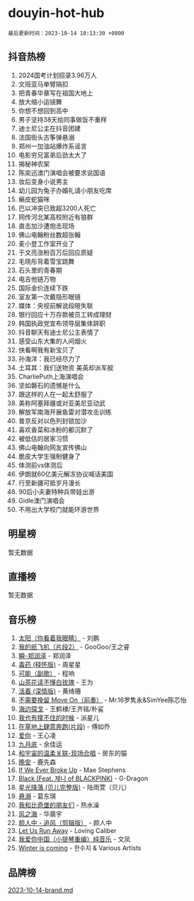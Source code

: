 # douyin-hot-hub

`最后更新时间：2023-10-14 18:13:30 +0800`

## 抖音热榜

1. 2024国考计划招录3.96万人
1. 文班亚马单臂隔扣
1. 把青春华章写在祖国大地上
1. 放大缩小运镜舞
1. 你想不想回到高中
1. 男子坚持38天给同事做饭不重样
1. 迪士尼公主在抖音团建
1. 法国街头古筝弹悬溺
1. 郑州一加油站爆炸系谣言
1. 电影穷兄富弟后劲太大了
1. 揭秘神农架
1. 陈奕迅澳门演唱会被要求说国语
1. 妆后变身小说男主
1. 幼儿园为兔子办婚礼请小朋友吃席
1. 癞皮蛇猫咪
1. 巴以冲突已致超3200人死亡
1. 网传河北某高校附近有狼群
1. 直击加沙遭炮击现场
1. 佛山电翰粉丝数超张翰
1. 麦小登工作室开业了
1. 于文亮涨粉百万后回应质疑
1. 毛晓彤背着雪宝跳舞
1. 石头里的青春期
1. 电吉他链万物
1. 国际金价连续下跌
1. 室友第一次戴隐形眼镜
1. 媒体：央视前解说段暄失联
1. 银行回应十万存款被员工转成理财
1. 韩国执政党宣布领导层集体辞职
1. 抖音聊天有迪士尼公主表情了
1. 感受山东大集的人间烟火
1. 快看啊我有新宝贝了
1. 孙海洋：我已经尽力了
1. 土耳其：我们送物资 美英却派军舰
1. CharliePuth上海演唱会
1. 坚如磐石的遗憾是什么
1. 跟这样的人在一起太舒服了
1. 美称阿塞拜疆或对亚美尼亚动武
1. 解放军南海开展鱼雷对潜攻击训练
1. 普京反对以色列封锁加沙
1. 喜欢香菜和冰粉的都沉默了
1. 被低估的居家习惯
1. 佛山电翰向网友宣传佛山
1. 脆皮大学生强制健身了
1. 体测前vs体测后
1. 伊朗就60亿美元解冻协议喊话美国
1. 行至新疆可抵岁月漫长
1. 90后小夫妻特种兵带娃出游
1. Gidle澳门演唱会
1. 不用出大学校门就能环游世界

## 明星榜

暂无数据

## 直播榜

暂无数据

## 音乐榜

1. [太阳（你看着我眼睛）](https://sf6-cdn-tos.douyinstatic.com/obj/tos-cn-ve-2774/ogWbyIQnlBFImVbeDocRdCIYtBHlbJXgfZMvgz) - 刘鹏
1. [我的纸飞机（片段2）](https://sf3-cdn-tos.douyinstatic.com/obj/tos-cn-ve-2774/oM2ZrKcg2CD5AeRB2gkeXOFB1IxAGJdZPazYHf) - GooGoo/王之睿
1. [瞬-郑润泽](https://sf6-cdn-tos.douyinstatic.com/obj/tos-cn-ve-2774/oYXHIohzvbNAzBhHgyksWpRM4bfkDsBdBDAynw) - 郑润泽
1. [毒药 (释怀版)](https://sf3-cdn-tos.douyinstatic.com/obj/tos-cn-ve-2774/oYILMEAzspdZBIzy4frJNB8ZHPHWAhiwowd4Ad) - 周星星
1. [可能（副歌）](https://sf3-cdn-tos.douyinstatic.com/obj/tos-cn-ve-2774/cde1731888894259b333569393c2fb51) - 程响
1. [山茶花读不懂白玫瑰](https://sf3-cdn-tos.douyinstatic.com/obj/tos-cn-ve-2774/osfn8B7DktrRHEPJgPCfDbw7QDQEkwC16BxZg9) - 王为
1. [活着 (深情版)](https://sf6-cdn-tos.douyinstatic.com/obj/tos-cn-ve-2774/oY8r2TelECK2BPZbDCj8xZKBQfPbwQyCt1cggn) - 黄绮珊
1. [不需要挽留 Move On（前奏）](https://sf6-cdn-tos.douyinstatic.com/obj/tos-cn-ve-2774/ooCBhgCCkF4nExzQL9WZSUbitfA8IsDkgQIYhe) - Mr.16罗隽永&SimYee陈芯怡
1. [海边探戈](https://sf3-cdn-tos.douyinstatic.com/obj/tos-cn-ve-2774/os9gE0VQCGqt6VQkZDyBBYvfSDY0QFe3vVmubn) - 王鹤棣/王齐铭/朴鲨
1. [我也有撑不住的时候](https://sf6-cdn-tos.douyinstatic.com/obj/tos-cn-ve-2774/okmtBE1dkIBhwxeiBJeDgQnQtICZWIJUI2bjQr) - 派星儿
1. [在草地上肆意奔跑(片段)](https://sf6-cdn-tos.douyinstatic.com/obj/tos-cn-ve-2774/8831d494742f45dabdfa8adb8b817259) - 傅如乔
1. [爱你](https://sf6-cdn-tos.douyinstatic.com/obj/tos-cn-ve-2774/oEfyTFYX4gOL9DMKAJebDCAASw8hYVIXz1nYaf) - 王心凌
1. [九月底](https://sf3-cdn-tos.douyinstatic.com/obj/tos-cn-ve-2774/oMfewG4PDTFhF8iz3OGQ7ABH5i6fCgnMaoCbzZ) - 余佳运
1. [和宇宙的温柔关联-现场合唱](https://sf6-cdn-tos.douyinstatic.com/obj/tos-cn-ve-2774/o0hONGDYQBgk0e5bqDeQOonVmncA6tC2nBwZLT) - 房东的猫
1. [晚安](https://sf6-cdn-tos.douyinstatic.com/obj/tos-cn-ve-2774/a724c5e224464218839820f4e4fd632f) - 鹿先森
1. [If We Ever Broke Up](https://sf6-cdn-tos.douyinstatic.com/obj/tos-cn-ve-2774/o8onj5HDk0ImtBmO0URBfeyCDXQJMYkQ1gb8Zy) - Mae Stephens
1. [Black (Feat. 제니 of BLACKPINK)](https://sf6-cdn-tos.douyinstatic.com/obj/tos-cn-ve-2774/2eb92e2debbe4fe0a552bc099aef7f28) - G-Dragon
1. [星光降落 (贝儿完整版)](https://sf6-cdn-tos.douyinstatic.com/obj/tos-cn-ve-2774/okwB9hAwyAtsFFkFBzAX1hOOfQuIoMNs0W2Mwr) - 陆雨萱（贝儿）
1. [悬溺](https://sf6-cdn-tos.douyinstatic.com/obj/tos-cn-ve-2774/f3b6cc53d2e944beb7094a3ff01b4e03) - 葛东琪
1. [我和比奇堡的朋友们](https://sf6-cdn-tos.douyinstatic.com/obj/tos-cn-ve-2774/f0505db981ea4a6d91453a15924a82aa) - 热水澡
1. [风之海](https://sf6-cdn-tos.douyinstatic.com/obj/tos-cn-ve-2774/oInqZ2gFbCQvB6wZNnZlJpBcfDBQ8t1e1XwYAi) - 华晨宇
1. [颜人中 - 追风（剪辑版）](https://sf6-cdn-tos.douyinstatic.com/obj/tos-cn-ve-2774/9107f711ded6416ab3279a81d71597f7) - 颜人中
1. [Let Us Run Away](https://sf6-cdn-tos.douyinstatic.com/obj/tos-cn-ve-2774/a9a280d910044fb0b9f4f74b0b27e854) - Loving Caliber
1. [我爱你中国（小提琴重编）纯音乐](https://sf3-cdn-tos.douyinstatic.com/obj/tos-cn-ve-2774/362de867442c4051acadb0a43fd60af8) - 文凤
1. [Winter is coming](https://sf3-cdn-tos.douyinstatic.com/obj/tos-cn-ve-2774/0a6c12efb2d84f2ba9a243d4e1eebb4e) - 한수지 & Various Artists

## 品牌榜

[2023-10-14-brand.md](2023-10-14-brand.md)
